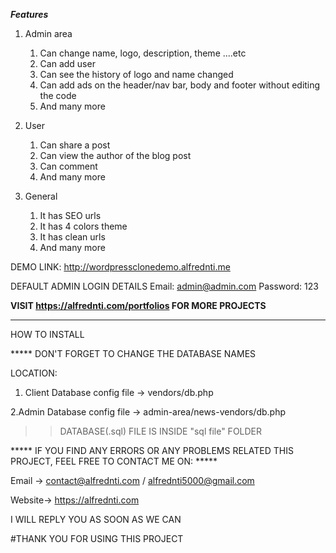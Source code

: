 ***Features***
1. Admin area
    1. Can change name, logo, description, theme ....etc
    2. Can add user
    3. Can see the history of logo and name changed
    4. Can add ads on the header/nav bar, body and footer without editing the code
    5. And many more

2. User
    1. Can share a post
    2. Can view the author of the blog post
    3. Can comment
    4. And many more

3. General
    1. It has SEO urls
    2. It has 4 colors theme
    3. It has clean urls
    4. And many more


DEMO LINK: 
http://wordpressclonedemo.alfrednti.me

DEFAULT ADMIN LOGIN DETAILS
Email: admin@admin.com
Password: 123

****VISIT https://alfrednti.com/portfolios FOR MORE PROJECTS****

---------------------------------------------------------------------


HOW TO INSTALL


***** DON'T FORGET TO CHANGE THE DATABASE NAMES

LOCATION:
1. Client Database config file
-> vendors/db.php

2.Admin Database config file
-> admin-area/news-vendors/db.php
			

>>DATABASE(.sql) FILE IS INSIDE "sql file" FOLDER


***** IF YOU FIND ANY ERRORS OR ANY PROBLEMS RELATED THIS PROJECT, FEEL FREE TO CONTACT ME ON: *****  

Email -> contact@alfrednti.com / alfrednti5000@gmail.com

Website-> https://alfrednti.com

I WILL REPLY YOU AS SOON AS WE CAN


#THANK YOU FOR USING THIS PROJECT




 
